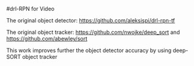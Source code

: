 #drl-RPN for Video

The original object detector: https://github.com/aleksispi/drl-rpn-tf

The original object tracker: https://github.com/nwojke/deep_sort and https://github.com/abewley/sort

This work improves further the object detector accuracy by using deep-SORT object tracker
